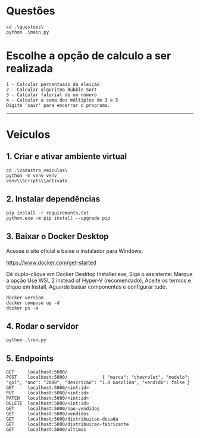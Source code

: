 
# Questões 
```
cd .\questoes\
python .\main.py
```
# Escolhe a opção de calculo a ser realizada 

    1 - Calcular percentuais da eleição
    2 - Calcular algoritmo Bubble Sort
    3 - Calcular fatorial de um número
    4 - Calcular a soma dos múltiplos de 3 e 5
    Digite 'sair' para encerrar o programa.

*****************************************************************************************************

# Veiculos 
## 1. Criar e ativar ambiente virtual
```
cd .\cadastro_veiculos\
python -m venv venv
venv\\Scripts\\activate
```
## 2. Instalar dependências
```
pip install -r requirements.txt
python.exe -m pip install --upgrade pip
```
## 3. Baixar o Docker Desktop
Acesse o site oficial e baixe o instalador para Windows:

https://www.docker.com/get-started

Dê duplo-clique em Docker Desktop Installer.exe, Siga o assistente: Marque a opção Use WSL 2 instead of Hyper-V (recomendado), Aceite os termos e clique em Install, Aguarde baixar componentes e configurar tudo.

```
docker version
docker compose up -d
docker ps -a
```
## 4. Rodar o servidor
```
python .\run.py
```

## 5. Endpoints
```
GET     localhost:5000/
POST    localhost:5000/             { "marca": "chevrolet", "modelo": "gol", "ano": "2000", "descricao": "1.0 Gasolina", "vendido": false }
GET     localhost:5000/<int:id>
PUT     localhost:5000/<int:id>
PATCH   localhost:5000/<int:id>
DELETE  localhost:5000/<int:id>
GET     localhost:5000/nao-vendidos
GET     localhost:5000/vendidos
GET     localhost:5000/distribuicao-decada
GET     localhost:5000/distribuicao-fabricante
GET     localhost:5000/ultimos
```
